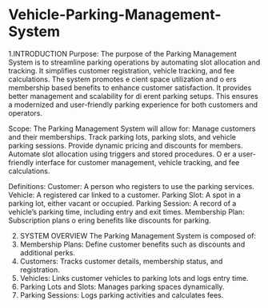 # Vehicle-Parking-Management-System
 1.INTRODUCTION
 Purpose:
 The purpose of the Parking Management System is to streamline parking operations by 
automating slot allocation and tracking. It simplifies customer registration, vehicle tracking, 
and fee calculations. The system promotes e cient space utilization and o ers membership
based benefits to enhance customer satisfaction. It provides better management and 
scalability for di erent parking setups. This ensures a modernized and user-friendly parking 
experience for both customers and operators. 

Scope:
 The Parking Management System will allow for:
 Manage customers and their memberships.
 Track parking lots, parking slots, and vehicle parking sessions.
 Provide dynamic pricing and discounts for members.
 Automate slot allocation using triggers and stored procedures.
 O er a user-friendly interface for customer management, vehicle tracking, and fee 
calculations.

 Definitions:
 Customer: A person who registers to use the parking services.
 Vehicle: A registered car linked to a customer.
 Parking Slot: A spot in a parking lot, either vacant or occupied.
 Parking Session: A record of a vehicle’s parking time, including entry and exit times.
 Membership Plan: Subscription plans o ering benefits like discounts for parking.
 
 2. SYSTEM OVERVIEW
 The Parking Management System is composed of:
 1. Membership Plans: Define customer benefits such as discounts and additional perks.
 2. Customers: Tracks customer details, membership status, and registration.
 3. Vehicles: Links customer vehicles to parking lots and logs entry time.
4. Parking Lots and Slots: Manages parking spaces dynamically.
 5. Parking Sessions: Logs parking activities and calculates fees.
